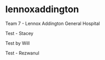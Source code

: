 lennoxaddington
===============

Team 7 - Lennox Addington General Hospital

Test - Stacey

Test by Will 

Test - Rezwanul

